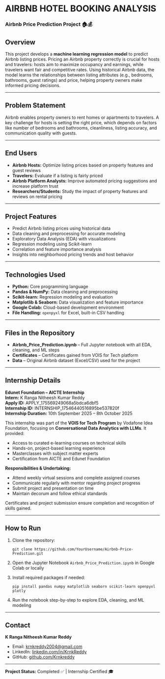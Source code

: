 # AIRBNB HOTEL BOOKING ANALYSIS

### Airbnb Price Prediction Project 🏠💰

## Overview
This project develops a **machine learning regression model** to predict Airbnb listing prices. Pricing an Airbnb property correctly is crucial for hosts and travelers: hosts aim to maximize occupancy and earnings, while travelers want fair and competitive rates. Using historical Airbnb data, the model learns the relationships between listing attributes (e.g., bedrooms, bathrooms, guest ratings) and price, helping property owners make informed pricing decisions.

---

## Problem Statement
Airbnb enables property owners to rent homes or apartments to travelers. A key challenge for hosts is setting the right price, which depends on factors like number of bedrooms and bathrooms, cleanliness, listing accuracy, and communication quality with guests.

---

## End Users
- **Airbnb Hosts:** Optimize listing prices based on property features and guest reviews  
- **Travelers:** Evaluate if a listing is fairly priced  
- **Airbnb Platform Analysts:** Improve automated pricing suggestions and increase platform trust  
- **Researchers/Students:** Study the impact of property features and reviews on rental pricing  

---

## Project Features
- Predict Airbnb listing prices using historical data  
- Data cleaning and preprocessing for accurate modeling  
- Exploratory Data Analysis (EDA) with visualizations  
- Regression modeling using Scikit-learn  
- Correlation and feature importance analysis  
- Insights into neighborhood pricing trends and host behavior  

---

## Technologies Used
- **Python:** Core programming language  
- **Pandas & NumPy:** Data cleaning and preprocessing  
- **Scikit-learn:** Regression modeling and evaluation  
- **Matplotlib & Seaborn:** Data visualization and feature importance  
- **Google Colab:** Cloud-based development environment  
- **File Handling:** `openpyxl` for Excel, built-in CSV handling  

---

## Files in the Repository
- **Airbnb_Price_Prediction.ipynb** – Full Jupyter notebook with all EDA, cleaning, and ML steps  
- **Certificates** – Certificates gained from VOIS for Tech platform  
- **Data** – Original Airbnb dataset (Excel/CSV) used for the project  

---

## Internship Details
**Edunet Foundation – AICTE Internship**  
**Intern:** K Ranga Nitheesh Kumar Reddy  
**Apply ID:** APPLY_175569249068a5bdca6dbf5  
**Internship ID:** INTERNSHIP_17546440516895be537820f  
**Internship Duration:** 10th September 2025 – 8th October 2025  

This internship was part of the **VOIS for Tech Program** by Vodafone Idea Foundation, focusing on **Conversational Data Analytics with LLMs**. It provided:  
- Access to curated e-learning courses on technical skills  
- Hands-on, project-based learning experience  
- Masterclasses with subject matter experts  
- Certification from AICTE and Edunet Foundation  

**Responsibilities & Undertaking:**  
- Attend weekly virtual sessions and complete assigned courses  
- Communicate regularly with mentor regarding project progress  
- Submit project and presentation on time  
- Maintain decorum and follow ethical standards  

Certificates and project submission ensure completion and recognition of skills gained.

---

## How to Run
1. Clone the repository:  
   ```
   git clone https://github.com/YourUsername/Airbnb-Price-Prediction.git
   ```
2. Open the Jupyter Notebook `Airbnb_Price_Prediction.ipynb` in Google Colab or locally
3. Install required packages if needed:

   ```
   pip install pandas numpy matplotlib seaborn scikit-learn openpyxl plotly
   ```
4. Run the notebook step-by-step to explore EDA, cleaning, and ML modeling

---

## Contact

**K Ranga Nitheesh Kumar Reddy**

* Email: [krnkreddy2004@gmail.com](mailto:krnkreddy2004@gmail.com)
* LinkedIn: [linkedin.com/in/KrnkReddy](https://www.linkedin.com/in/krnkreddy/)
* GitHub: [github.com/Krnkreddy](https://github.com/Krnkreddy)

---

**Project Status:** Completed ✅ | Internship Certified 🎓
